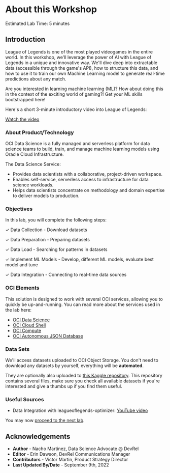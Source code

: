 # About this Workshop

Estimated Lab Time: 5 minutes

## Introduction

League of Legends is one of the most played videogames in the entire world. In this workshop, we'll leverage the power of AI with League of Legends in a unique and innovative way. We'll dive deep into extractable data (accessible through the game's API), how to structure this data, and how to use it to train our own Machine Learning model to generate real-time predictions about any match.

Are you interested in learning machine learning (ML)? How about doing this in the context of the exciting world of gaming?! Get your ML skills bootstrapped here!

Here's a short 3-minute introductory video into League of Legends:

[Watch the video](youtube:OfYU4gbk13w)

### About Product/Technology

OCI Data Science is a fully managed and serverless platform for data science teams to build, train, and manage machine learning models using Oracle Cloud Infrastructure.

The Data Science Service:

- Provides data scientists with a collaborative, project-driven workspace.
- Enables self-service, serverless access to infrastructure for data science workloads.
- Helps data scientists concentrate on methodology and domain expertise to deliver models to production.

### Objectives

In this lab, you will complete the following steps:

&check; Data Collection - Download datasets

&check; Data Preparation - Preparing datasets

&check; Data Load - Searching for patterns in datasets

&check; Implement ML Models - Develop, different ML models, evaluate best model and tune

&check; Data Integration - Connecting to real-time data sources


### OCI Elements

This solution is designed to work with several OCI services, allowing you to quickly be up-and-running. You can read more about the services used in the lab here:

- [OCI Data Science](https://www.oracle.com/artificial-intelligence/data-science/)
- [OCI Cloud Shell](https://docs.oracle.com/en-us/iaas/Content/API/Concepts/cloudshellintro.htm)
- [OCI Compute](https://www.oracle.com/cloud/compute/)
- [OCI Autonomous JSON Database](https://www.oracle.com/autonomous-database/autonomous-json-database/)

### Data Sets

We'll access datasets uploaded to OCI Object Storage. You don't need to download any datasets by yourself, everything will be **automated**.

They are optionally also uploaded to [this Kaggle repository](https://www.kaggle.com/jasperan/league-of-legends-1v1-matchups-results). This repository contains several files, make sure you check all available datasets if you're interested and give a thumbs up if you find them useful.

### Useful Sources

- Data Integration with leagueoflegends-optimizer: [YouTube video](https://www.youtube.com/watch?v=SlG0q4oWGsk)

You may now [proceed to the next lab](#next).


## Acknowledgements

* **Author** - Nacho Martinez, Data Science Advocate @ DevRel
* **Editor** - Erin Dawson, DevRel Communications Manager
* **Contributors** -  Victor Martin, Product Strategy Director
* **Last Updated By/Date** - September 9th, 2022
